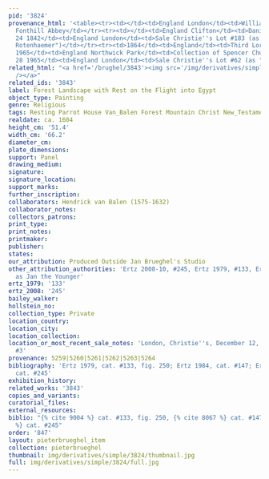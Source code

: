 ```yaml
---
pid: '3824'
provenance_html: '<table><tr><td></td><td>England London</td><td>William Beckford
  Fonthill Abbey</td></tr><tr><td></td><td>England Clifton</td><td>Daniel Wade Acraman</td></tr><tr><td>Aug
  24 1842</td><td>England London</td><td>Sale Christie''s Lot #183 (as "Breughel and
  Rotenhaemer")</td></tr><tr><td>1864</td><td>England</td><td>Third Lord Northwick</td></tr><tr><td>Until
  1965</td><td>England Northwick Park</td><td>Collection of Spencer Churchill</td></tr><tr><td>May
  28 1965</td><td>England London</td><td>Sale Christie''s Lot #62 (as "Jan I")</td></tr></table>'
related_html: "<a href='/brughel/3843'><img src='/img/derivatives/simple/3843/thumbnail.jpg'
  /></a>"
related_ids: '3843'
label: Forest Landscape with Rest on the Flight into Egypt
object_type: Painting
genre: Religious
tags: Resting Parrot House Van_Balen Forest Mountain Christ New_Testament Virgin_Mary
realdate: ca. 1604
height_cm: '51.4'
width_cm: '66.2'
diameter_cm: 
plate_dimensions: 
support: Panel
drawing_medium: 
signature: 
signature_location: 
support_marks: 
further_inscription: 
collaborators: Hendrick van Balen (1575-1632)
collaborator_notes: 
collectors_patrons: 
print_type: 
print_notes: 
printmaker: 
publisher: 
states: 
our_attribution: Produced Outside Jan Brueghel's Studio
other_attribution_authorities: 'Ertz 2008-10, #245, Ertz 1979, #133, Ertz 1984, #147
  as Jan the Younger'
ertz_1979: '133'
ertz_2008: '245'
bailey_walker: 
hollstein_no: 
collection_type: Private
location_country: 
location_city: 
location_collection: 
location_or_most_recent_sale_notes: 'London, Christie''s, December 12, 1986, inv.
  #3'
provenance: 5259|5260|5261|5262|5263|5264
bibliography: 'Ertz 1979, cat. #133, fig. 250; Ertz 1984, cat. #147; Ertz 2008-10,
  cat. #245'
exhibition_history: 
related_works: '3843'
copies_and_variants: 
curatorial_files: 
external_resources: 
biblio: "{% cite 9004 %} cat. #133, fig. 250, {% cite 8067 %} cat. #147, {% cite 8900
  %} cat. #245"
order: '847'
layout: pieterbrueghel_item
collection: pieterbrueghel
thumbnail: img/derivatives/simple/3824/thumbnail.jpg
full: img/derivatives/simple/3824/full.jpg
---
```

